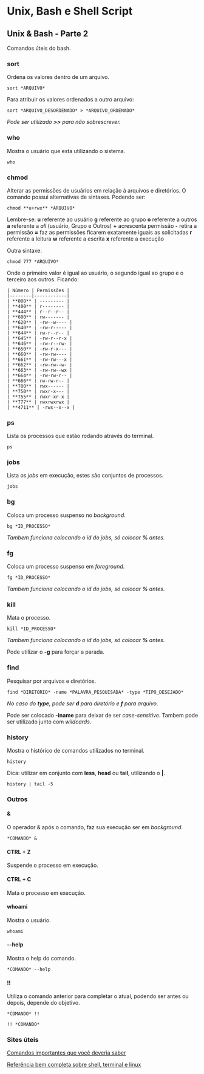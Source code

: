 # Unix, Bash e Shell Script

## Unix & Bash - Parte 2

Comandos úteis do bash.

### sort

Ordena os valores dentro de um arquivo.

```
sort *ARQUIVO*
```

Para atribuir os valores ordenados a outro arquivo:

```
sort *ARQUIVO_DESORDENADO* > *ARQUIVO_ORDENADO*
```

*Pode ser utilizado **>>** para não sobrescrever.*

### who

Mostra o usuário que esta utilizando o sistema.

```
who
```

### chmod

Alterar as permissões de usuários em relação à arquivos e diretórios. O comando possui alternativas de sintaxes. Podendo ser:

```
chmod **u+rwx** *ARQUIVO*
```

Lembre-se:
    **u** referente ao usuário
    **g** referente ao grupo
    **o** referente a outros
    **a** referente a *all* (usuário, Grupo e Outros)
    **+** acrescenta permissão
    **-** retira a permissão
    **=** faz as permissões ficarem exatamente iguais as solicitadas
    **r** referente a leitura
    **w** referente a escrita
    **x** referente a execução

Outra sintaxe:

```
chmod 777 *ARQUIVO*
```

Onde o primeiro valor é igual ao usuário, o segundo igual ao grupo e o terceiro aos outros. Ficando:

    | Número | Permissões |
    |--------|------------|
    | **000** |	--------- |
    | **400** |	r-------- |
    | **444** | r--r--r-- |
    | **600** |	rw------- |
    | **620** |	-rw--w---- |
    | **640** |	-rw-r----- |
    | **644** |	rw-r--r-- |
    | **645** |	-rw-r--r-x |
    | **646** |	-rw-r--rw- |
    | **650** |	-rw-r-x--- |
    | **660** |	-rw-rw---- |
    | **661** |	-rw-rw---x |
    | **662** |	-rw-rw--w- |
    | **663** |	-rw-rw--wx |
    | **664** |	-rw-rw-r-- |
    | **666** |	rw-rw-r-- |
    | **700** |	rwx------ |
    | **750** |	rwxr-x--- |
    | **755** |	rwxr-xr-x |
    | **777** |	rwxrwxrwx |
    | **4711** | -rws--x--x |

### ps

Lista os processos que estão rodando através do terminal.

```
ps
```

### jobs

Lista os *jobs* em execução, estes são conjuntos de processos.

```
jobs
```

### bg

Coloca um processo suspenso no *background*.

```
bg *ID_PROCESSO*
```

*Tambem funciona colocando o id do jobs, só colocar **%** antes*.

### fg

Coloca um processo suspenso em *foreground*.

```
fg *ID_PROCESSO*
```

*Tambem funciona colocando o id do jobs, só colocar **%** antes*.

### kill

Mata o processo.

```
kill *ID_PROCESSO*
```

*Tambem funciona colocando o id do jobs, só colocar **%** antes*.

Pode utilizar o **-g** para forçar a parada.

### find

Pesquisar por arquivos e diretórios.

```
find *DIRETÓRIO* -name *PALAVRA_PESQUISADA* -type *TIPO_DESEJADO*
```

*No caso do **type**, pode ser **d** para diretório e **f** para arquivo.* 

Pode ser colocado **-iname** para deixar de ser *case-sensitive*. Tambem pode ser utilizado junto com *wildcards*.

### history

Mostra o histórico de comandos utilizados no terminal.

```
history
```

Dica: utilizar em conjunto com **less**, **head** ou **tail**, utilizando o **|**.

```
history | tail -5
```

### Outros

#### &

O operador & após o comando, faz sua execução ser em *background*.

```
*COMANDO* &
```

#### CTRL + Z

Suspende o processo em execução.

#### CTRL + C

Mata o processo em execução.

#### whoami

Mostra o usuário.

```
whoami
```

#### --help

Mostra o help do comando.

```
*COMANDO* --help
```

#### !!

Utiliza o comando anterior para completar o atual, podendo ser antes ou depois, depende do objetivo.

```
*COMANDO* !!
```
```
!! *COMANDO*
```

### Sites úteis

[Comandos importantes que você deveria saber](https://www.howtogeek.com/412055/37-important-linux-commands-you-should-know/)

[Referência bem completa sobre shell, terminal e linux](http://linuxcommand.org/index.php)
